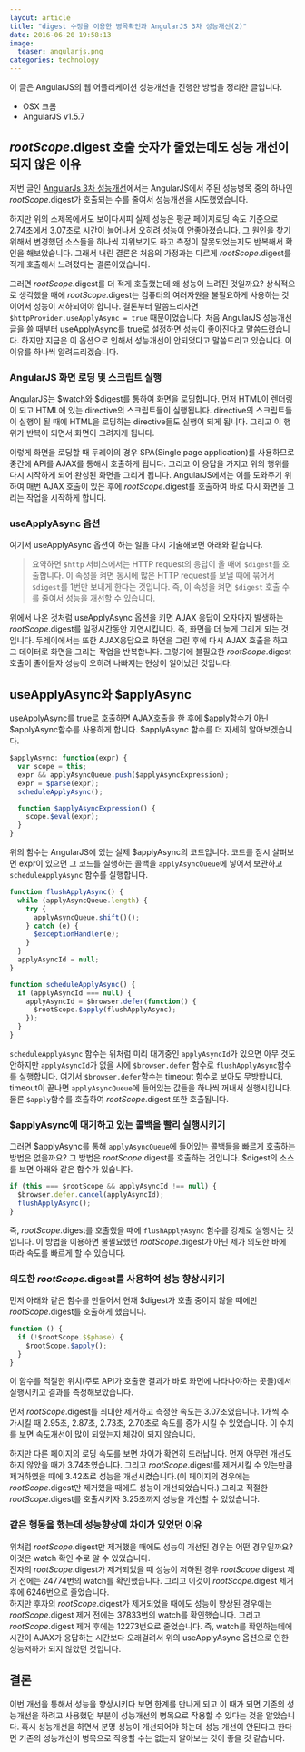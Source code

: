 ```yaml
---
layout: article
title: "digest 수정을 이용한 병목확인과 AngularJS 3차 성능개선(2)"
date: 2016-06-20 19:58:13
image:
  teaser: angularjs.png
categories: technology
---
```


이 글은 AngularJS의 웹 어플리케이션 성능개선을 진행한 방법을 정리한 글입니다.  

- OSX 크롬
- AngularJS v1.5.7  

## $rootScope.$digest 호출 숫자가 줄었는데도 성능 개선이 되지 않은 이유  

 저번 글인 [AngularJs 3차 성능개선](http://kbs0327.github.io/blog/technology/angularjs-improve-performance3/)에서는 AngularJS에서 주된 성능병목 중의 하나인 $rootScope.$digest가 호출되는 수를 줄여서 성능개선을 시도했었습니다.  

 하지만 위의 소제목에서도 보이다시피 실제 성능은 평균 페이지로딩 속도 기준으로 2.74초에서 3.07초로 시간이 늘어나서 오히려 성능이 안좋아졌습니다. 그 원인을 찾기 위해서 변경했던 소스들을 하나씩 지워보기도 하고 측정이 잘못되었는지도 반복해서 확인을 해보았습니다. 그래서 내린 결론은 처음의 가정과는 다르게 $rootScope.$digest를 적게 호출해서 느려졌다는 결론이었습니다.  

 그러면 $rootScope.$digest를 더 적게 호출했는데 왜 성능이 느려진 것일까요? 상식적으로 생각했을 때에 $rootScope.$digest는 컴퓨터의 여러자원을 불필요하게 사용하는 것이어서 성능이 저하되어야 합니다. 결론부터 말씀드리자면 `$httpProvider.useApplyAsync = true` 때문이었습니다. 처음 AngularJS 성능개선 글을 쓸 때부터 useApplyAsync를 true로 설정하면 성능이 좋아진다고 말씀드렸습니다. 하지만 지금은 이 옵션으로 인해서 성능개선이 안되었다고 말씀드리고 있습니다. 이 이유를 하나씩 알려드리겠습니다.  

### AngularJS 화면 로딩 및 스크립트 실행

 AngularJS는 $watch와 $digest를 통하여 화면을 로딩합니다. 먼저 HTML이 렌더링이 되고 HTML에 있는 directive의 스크립트들이 실행됩니다. directive의 스크립트들이 실행이 될 때에 HTML을 로딩하는 directive들도 실행이 되게 됩니다. 그리고 이 행위가 반복이 되면서 화면이 그려지게 됩니다.  

 이렇게 화면을 로딩할 때 두레이의 경우 SPA(Single page application)를 사용하므로 중간에 API를 AJAX를 통해서 호출하게 됩니다. 그리고 이 응답을 가지고 위의 행위를 다시 시작하게 되어 완성된 화면을 그리게 됩니다. AngularJS에서는 이를 도와주기 위하여 매번 AJAX 호출이 있은 후에 $rootScope.$digest를 호출하여 바로 다시 화면을 그리는 작업을 시작하게 합니다.  

### useApplyAsync 옵션 
 
 여기서 useApplyAsync 옵션이 하는 일을 다시 기술해보면 아래와 같습니다.

> 요약하면 `$http` 서비스에서는 HTTP request의 응답이 올 때에 `$digest`를 호출합니다. 이 속성을 켜면 동시에 많은 HTTP request를 보낼 때에 묶어서 `$digest`를 1번만 보내게 한다는 것입니다. 즉, 이 속성을 켜면 `$digest` 호출 수를 줄여서 성능을 개선할 수 있습니다.  

 위에서 나온 것처럼 useApplyAsync 옵션을 키면 AJAX 응답이 오자마자 발생하는 $rootScope.$digest를 일정시간동안 지연시킵니다. 즉, 화면을 더 늦게 그리게 되는 것입니다. 두레이에서는 또한 AJAX응답으로 화면을 그린 후에 다시 AJAX 호출을 하고 그 데이터로 화면을 그리는 작업을 반복합니다. 그렇기에 불필요한 $rootScope.$digest호출이 줄어들자 성능이 오히려 나빠지는 현상이 일어났던 것입니다.  

## useApplyAsync와 $applyAsync

 useApplyAsync를 true로 호출하면 AJAX호출을 한 후에 $apply함수가 아닌 $applyAsync함수를 사용하게 합니다. $applyAsync 함수를 더 자세히 알아보겠습니다.  

``` js
$applyAsync: function(expr) {
  var scope = this;
  expr && applyAsyncQueue.push($applyAsyncExpression);
  expr = $parse(expr);
  scheduleApplyAsync();

  function $applyAsyncExpression() {
    scope.$eval(expr);
  }
}
```

 위의 함수는 AngularJS에 있는 실제 $applyAsync의 코드입니다. 코드를 잠시 살펴보면 expr이 있으면 그 코드를 실행하는 콜백을 `applyAsyncQueue`에 넣어서 보관하고 `scheduleApplyAsync` 함수를 실행합니다.  

``` js
function flushApplyAsync() {
  while (applyAsyncQueue.length) {
    try {
      applyAsyncQueue.shift()();
    } catch (e) {
      $exceptionHandler(e);
    }
  }
  applyAsyncId = null;
}

function scheduleApplyAsync() {
  if (applyAsyncId === null) {
    applyAsyncId = $browser.defer(function() {
      $rootScope.$apply(flushApplyAsync);
    });
  }
}
```

 `scheduleApplyAsync` 함수는 위처럼 미리 대기중인 `applyAsyncId`가 있으면 아무 것도 안하지만 `applyAsyncId`가 없을 시에 `$browser.defer` 함수로 `flushApplyAsync`함수를 실행합니다. 여기서 `$browser.defer`함수는 timeout 함수로 보아도 무방합니다. timeout이 끝나면 `applyAsyncQueue`에 들어있는 값들을 하나씩 꺼내서 실행시킵니다. 물론 `$apply`함수를 호출하여 $rootScope.$digest 또한 호출됩니다.  

### $applyAsync에 대기하고 있는 콜백을 빨리 실행시키기

 그러면 $applyAsync를 통해 `applyAsyncQueue`에 들어있는 콜백들을 빠르게 호출하는 방법은 없을까요? 그 방법은 $rootScope.$digest를 호출하는 것입니다. $digest의 소스를 보면 아래와 같은 함수가 있습니다. 

``` js
if (this === $rootScope && applyAsyncId !== null) {
  $browser.defer.cancel(applyAsyncId);
  flushApplyAsync();
}
```
 
 즉, $rootScope.$digest를 호출했을 때에 `flushApplyAsync` 함수를 강제로 실행시는 것입니다. 이 방법을 이용하면 불필요했던 $rootScope.$digest가 아닌 제가 의도한 바에 따라 속도를 빠르게 할 수 있습니다.  

### 의도한 $rootScope.$digest를 사용하여 성능 향상시키기  

 먼저 아래와 같은 함수를 만들어서 현재 $digest가 호출 중이지 않을 때에만 $rootScope.$digest를 호출하게 했습니다.  

``` js
function () {
  if (!$rootScope.$$phase) {
    $rootScope.$apply();
  }
}
```

 이 함수를 적절한 위치(주로 API가 호출한 결과가 바로 화면에 나타나야하는 곳들)에서 실행시키고 결과를 측정해보았습니다.  

 먼저 $rootScope.$digest를 최대한 제거하고 측정한 속도는 3.07초였습니다. 1개씩 추가시킬 때 2.95초, 2.87초, 2.73초, 2.70초로 속도를 증가 시킬 수 있었습니다. 이 수치를 보면 속도개선이 많이 되었는지 체감이 되지 않습니다.  

 하지만 다른 페이지의 로딩 속도를 보면 차이가 확연히 드러납니다. 먼저 아무런 개선도 하지 않았을 때가 3.74초였습니다. 그리고 $rootScope.$digest를 제거시킬 수 있는만큼 제거하였을 때에 3.42초로 성능을 개선시켰습니다.(이 페이지의 경우에는 $rootScope.$digest만 제거했을 때에도 성능이 개선되었습니다.) 그리고 적절한 $rootScope.$digest를 호출시키자 3.25초까지 성능을 개선할 수 있었습니다.  

### 같은 행동을 했는데 성능향상에 차이가 있었던 이유  

 위처럼 $rootScope.$digest만 제거했을 때에도 성능이 개선된 경우는 어떤 경우일까요? 이것은 watch 확인 수로 알 수 있었습니다.  
 전자의 $rootScope.$digest가 제거되었을 때 성능이 저하된 경우 $rootScope.$digest 제거 전에는 24774번의 watch를 확인했습니다. 그리고 이것이 $rootScope.$digest 제거 후에 6246번으로 줄었습니다.  
 하지만 후자의 $rootScope.$digest가 제거되었을 때에도 성능이 향상된 경우에는 $rootScope.$digest 제거 전에는 37833번의 watch를 확인했습니다. 그리고 $rootScope.$digest 제거 후에는 12273번으로 줄었습니다. 즉, watch를 확인하는데에 시간이 AJAX가 응답하는 시간보다 오래걸려서 위의 useApplyAsync 옵션으로 인한 성능저하가 되지 않았던 것입니다.  

## 결론  

 이번 개선을 통해서 성능을 향상시키다 보면 한계를 만나게 되고 이 때가 되면 기존의 성능개선을 하려고 사용했던 부분이 성능개선의 병목으로 작용할 수 있다는 것을 알았습니다. 혹시 성능개선을 하면서 분명 성능이 개선되어야 하는데 성능 개선이 안된다고 한다면 기존의 성능개선이 병목으로 작용할 수는 없는지 알아보는 것이 좋을 것 같습니다.  
 